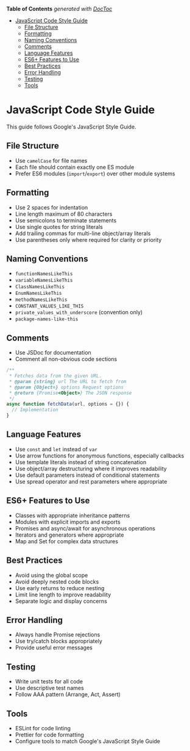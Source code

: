 <!-- START doctoc generated TOC please keep comment here to allow auto update -->
<!-- DON'T EDIT THIS SECTION, INSTEAD RE-RUN doctoc TO UPDATE -->
**Table of Contents**  *generated with [DocToc](https://github.com/thlorenz/doctoc)*

- [JavaScript Code Style Guide](#javascript-code-style-guide)
  - [File Structure](#file-structure)
  - [Formatting](#formatting)
  - [Naming Conventions](#naming-conventions)
  - [Comments](#comments)
  - [Language Features](#language-features)
  - [ES6+ Features to Use](#es6-features-to-use)
  - [Best Practices](#best-practices)
  - [Error Handling](#error-handling)
  - [Testing](#testing)
  - [Tools](#tools)

<!-- END doctoc generated TOC please keep comment here to allow auto update -->

# JavaScript Code Style Guide

This guide follows Google's JavaScript Style Guide.

## File Structure

- Use `camelCase` for file names
- Each file should contain exactly one ES module
- Prefer ES6 modules (`import`/`export`) over other module systems

## Formatting

- Use 2 spaces for indentation
- Line length maximum of 80 characters
- Use semicolons to terminate statements
- Use single quotes for string literals
- Add trailing commas for multi-line object/array literals
- Use parentheses only where required for clarity or priority

## Naming Conventions

- `functionNamesLikeThis`
- `variableNamesLikeThis`
- `ClassNamesLikeThis`
- `EnumNamesLikeThis`
- `methodNamesLikeThis`
- `CONSTANT_VALUES_LIKE_THIS`
- `private_values_with_underscore` (convention only)
- `package-names-like-this`

## Comments

- Use JSDoc for documentation
- Comment all non-obvious code sections

```javascript
/**
 * Fetches data from the given URL.
 * @param {string} url The URL to fetch from
 * @param {Object=} options Request options
 * @return {Promise<Object>} The JSON response
 */
async function fetchData(url, options = {}) {
  // Implementation
}
```

## Language Features

- Use `const` and `let` instead of `var`
- Use arrow functions for anonymous functions, especially callbacks
- Use template literals instead of string concatenation
- Use object/array destructuring where it improves readability
- Use default parameters instead of conditional statements
- Use spread operator and rest parameters where appropriate

## ES6+ Features to Use

- Classes with appropriate inheritance patterns
- Modules with explicit imports and exports
- Promises and async/await for asynchronous operations
- Iterators and generators where appropriate
- Map and Set for complex data structures

## Best Practices

- Avoid using the global scope
- Avoid deeply nested code blocks
- Use early returns to reduce nesting
- Limit line length to improve readability
- Separate logic and display concerns

## Error Handling

- Always handle Promise rejections
- Use try/catch blocks appropriately
- Provide useful error messages

## Testing

- Write unit tests for all code
- Use descriptive test names
- Follow AAA pattern (Arrange, Act, Assert)

## Tools

- ESLint for code linting
- Prettier for code formatting
- Configure tools to match Google's JavaScript Style Guide
